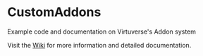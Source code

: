 # CustomAddons
Example code and documentation on Virtuverse's Addon system

Visit the [Wiki](https://github.com/Virtuverse/CustomAddons/wiki) for more information and detailed documentation. 
